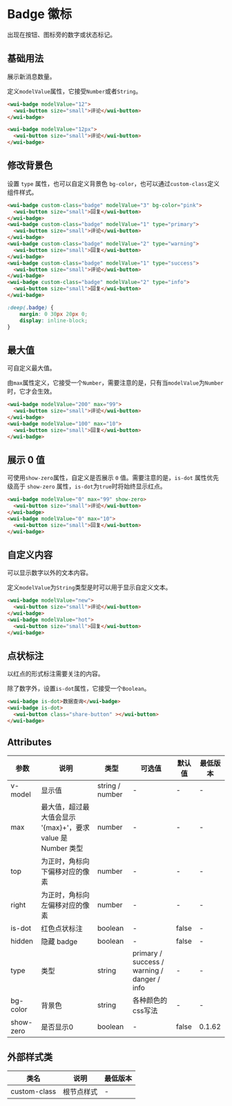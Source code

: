 <frame/>

# Badge 徽标


出现在按钮、图标旁的数字或状态标记。

## 基础用法

展示新消息数量。

定义`modelValue`属性，它接受`Number`或者`String`。

```html
<wui-badge modelValue="12">
  <wui-button size="small">评论</wui-button>
</wui-badge>

<wui-badge modelValue="12px">
  <wui-button size="small">评论</wui-button>
</wui-badge>
```

## 修改背景色

设置 `type` 属性，也可以自定义背景色 `bg-color`，也可以通过`custom-class`定义组件样式。

```html
<wui-badge custom-class="badge" modelValue="3" bg-color="pink">
  <wui-button size="small">回复</wui-button>
</wui-badge>
<wui-badge custom-class="badge" modelValue="1" type="primary">
  <wui-button size="small">评论</wui-button>
</wui-badge>
<wui-badge custom-class="badge" modelValue="2" type="warning">
  <wui-button size="small">回复</wui-button>
</wui-badge>
<wui-badge custom-class="badge" modelValue="1" type="success">
  <wui-button size="small">评论</wui-button>
</wui-badge>
<wui-badge custom-class="badge" modelValue="2" type="info">
  <wui-button size="small">回复</wui-button>
</wui-badge>
```

```scss
:deep(.badge) {
    margin: 0 30px 20px 0;
    display: inline-block;
}
```

## 最大值

可自定义最大值。

由`max`属性定义，它接受一个`Number`，需要注意的是，只有当`modelValue`为`Number`时，它才会生效。

```html
<wui-badge modelValue="200" max="99">
  <wui-button size="small">评论</wui-button>
</wui-badge>
<wui-badge modelValue="100" max="10">
  <wui-button size="small">回复</wui-button>
</wui-badge>
```


## 展示 0 值

可使用`show-zero`属性，自定义是否展示 `0` 值。需要注意的是，`is-dot` 属性优先级高于 `show-zero` 属性，`is-dot`为`true`时将始终显示红点。


```html
<wui-badge modelValue="0" max="99" show-zero>
  <wui-button size="small">评论</wui-button>
</wui-badge>
<wui-badge modelValue="0" max="10">
  <wui-button size="small">回复</wui-button>
</wui-badge>
```


## 自定义内容

可以显示数字以外的文本内容。

 定义`modelValue`为`String`类型是时可以用于显示自定义文本。

```html
<wui-badge modelValue="new">
  <wui-button size="small">评论</wui-button>
</wui-badge>
<wui-badge modelValue="hot">
  <wui-button size="small">回复</wui-button>
</wui-badge>
```

## 点状标注

以红点的形式标注需要关注的内容。

 除了数字外，设置`is-dot`属性，它接受一个`Boolean`。

```html
<wui-badge is-dot>数据查询</wui-badge>
<wui-badge is-dot>
  <wui-button class="share-button" ></wui-button>
</wui-badge>
```

## Attributes

| 参数 | 说明 | 类型 | 可选值 | 默认值 | 最低版本 |
|-----|------|-----|-------|-------|---------|
| v-model | 显示值 | string / number | - | - | - | - |
| max | 最大值，超过最大值会显示 '{max}+'，要求 value 是 Number 类型 | number | - | - | - |
| top | 为正时，角标向下偏移对应的像素 | number | - | - | - |
| right | 为正时，角标向左偏移对应的像素 | number | - | - | - |
| is-dot | 红色点状标注 | boolean | - | false | - |
| hidden | 隐藏 badge | boolean | - | false | - |
| type | 类型 | string | primary / success / warning / danger / info | - | - |
| bg-color | 背景色 | string | 各种颜色的css写法 | - | - |
| show-zero | 是否显示0 | boolean | - | false | 0.1.62 |


## 外部样式类

| 类名 | 说明 | 最低版本 |
|-----|------|--------|
| custom-class | 根节点样式 | - |